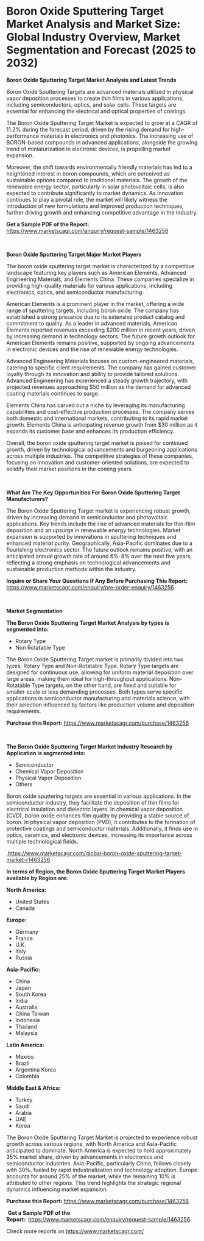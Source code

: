 <p><h1>Boron Oxide Sputtering Target Market Analysis and Market Size: Global Industry Overview, Market Segmentation and Forecast (2025 to 2032)</h1></p><p><strong>Boron Oxide Sputtering Target Market Analysis and Latest Trends</strong></p>
<p><p>Boron Oxide Sputtering Targets are advanced materials utilized in physical vapor deposition processes to create thin films in various applications, including semiconductors, optics, and solar cells. These targets are essential for enhancing the electrical and optical properties of coatings.</p><p>The Boron Oxide Sputtering Target Market is expected to grow at a CAGR of 11.2% during the forecast period, driven by the rising demand for high-performance materials in electronics and photonics. The increasing use of BORON-based compounds in advanced applications, alongside the growing trend of miniaturization in electronic devices, is propelling market expansion. </p><p>Moreover, the shift towards environmentally friendly materials has led to a heightened interest in boron compounds, which are perceived as sustainable options compared to traditional materials. The growth of the renewable energy sector, particularly in solar photovoltaic cells, is also expected to contribute significantly to market dynamics. As innovation continues to play a pivotal role, the market will likely witness the introduction of new formulations and improved production techniques, further driving growth and enhancing competitive advantage in the industry.</p></p>
<p><strong>Get a Sample PDF of the Report:&nbsp;</strong> <a href="https://www.marketscagr.com/enquiry/request-sample/1463256?utm_campaign=2208&utm_medium=2&utm_source=Github&utm_content=ia&utm_term=03022025&utm_id=boron-oxide-sputtering-target">https://www.marketscagr.com/enquiry/request-sample/1463256</a></p>
<p>&nbsp;</p>
<p><strong>Boron Oxide Sputtering Target Major Market Players</strong></p>
<p><p>The boron oxide sputtering target market is characterized by a competitive landscape featuring key players such as American Elements, Advanced Engineering Materials, and Elements China. These companies specialize in providing high-quality materials for various applications, including electronics, optics, and semiconductor manufacturing.</p><p>American Elements is a prominent player in the market, offering a wide range of sputtering targets, including boron oxide. The company has established a strong presence due to its extensive product catalog and commitment to quality. As a leader in advanced materials, American Elements reported revenues exceeding $200 million in recent years, driven by increasing demand in technology sectors. The future growth outlook for American Elements remains positive, supported by ongoing advancements in electronic devices and the rise of renewable energy technologies.</p><p>Advanced Engineering Materials focuses on custom-engineered materials, catering to specific client requirements. The company has gained customer loyalty through its innovation and ability to provide tailored solutions. Advanced Engineering has experienced a steady growth trajectory, with projected revenues approaching $50 million as the demand for advanced coating materials continues to surge.</p><p>Elements China has carved out a niche by leveraging its manufacturing capabilities and cost-effective production processes. The company serves both domestic and international markets, contributing to its rapid market growth. Elements China is anticipating revenue growth from $30 million as it expands its customer base and enhances its production efficiency.</p><p>Overall, the boron oxide sputtering target market is poised for continued growth, driven by technological advancements and burgeoning applications across multiple industries. The competitive strategies of these companies, focusing on innovation and customer-oriented solutions, are expected to solidify their market positions in the coming years.</p></p>
<p>&nbsp;</p>
<p><strong>What Are The Key Opportunities For Boron Oxide Sputtering Target Manufacturers?</strong></p>
<p><p>The Boron Oxide Sputtering Target market is experiencing robust growth, driven by increasing demand in semiconductor and photovoltaic applications. Key trends include the rise of advanced materials for thin-film deposition and an upsurge in renewable energy technologies. Market expansion is supported by innovations in sputtering techniques and enhanced material purity. Geographically, Asia-Pacific dominates due to a flourishing electronics sector. The future outlook remains positive, with an anticipated annual growth rate of around 6%-8% over the next five years, reflecting a strong emphasis on technological advancements and sustainable production methods within the industry.</p></p>
<p><strong>Inquire or Share Your Questions If Any Before Purchasing This Report:</strong> <a href="https://www.marketscagr.com/enquiry/pre-order-enquiry/1463256?utm_campaign=2208&utm_medium=2&utm_source=Github&utm_content=ia&utm_term=03022025&utm_id=boron-oxide-sputtering-target">https://www.marketscagr.com/enquiry/pre-order-enquiry/1463256</a></p>
<p>&nbsp;</p>
<p><strong>Market Segmentation</strong></p>
<p><strong>The Boron Oxide Sputtering Target Market Analysis by types is segmented into:</strong></p>
<p><ul><li>Rotary Type</li><li>Non Rotatable Type</li></ul></p>
<p><p>The Boron Oxide Sputtering Target market is primarily divided into two types: Rotary Type and Non-Rotatable Type. Rotary Type targets are designed for continuous use, allowing for uniform material deposition over large areas, making them ideal for high-throughput applications. Non-Rotatable Type targets, on the other hand, are fixed and suitable for smaller-scale or less demanding processes. Both types serve specific applications in semiconductor manufacturing and materials science, with their selection influenced by factors like production volume and deposition requirements.</p></p>
<p><strong>Purchase this Report:&nbsp;</strong><a href="https://www.marketscagr.com/purchase/1463256?utm_campaign=2208&utm_medium=2&utm_source=Github&utm_content=ia&utm_term=03022025&utm_id=boron-oxide-sputtering-target">https://www.marketscagr.com/purchase/1463256</a></p>
<p>&nbsp;</p>
<p><strong>The Boron Oxide Sputtering Target Market Industry Research by Application is segmented into:</strong></p>
<p><ul><li>Semiconductor</li><li>Chemical Vapor Deposition</li><li>Physical Vapor Deposition</li><li>Others</li></ul></p>
<p><p>Boron oxide sputtering targets are essential in various applications. In the semiconductor industry, they facilitate the deposition of thin films for electrical insulation and dielectric layers. In chemical vapor deposition (CVD), boron oxide enhances film quality by providing a stable source of boron. In physical vapor deposition (PVD), it contributes to the formation of protective coatings and semiconductor materials. Additionally, it finds use in optics, ceramics, and electronic devices, increasing its importance across multiple technological fields.</p></p>
<p><a href="https://www.marketscagr.com/global-boron-oxide-sputtering-target-market-r1463256?utm_campaign=2208&utm_medium=2&utm_source=Github&utm_content=ia&utm_term=03022025&utm_id=boron-oxide-sputtering-target">&nbsp;https://www.marketscagr.com/global-boron-oxide-sputtering-target-market-r1463256</a></p>
<p><strong>In terms of Region, the Boron Oxide Sputtering Target Market Players available by Region are:</strong></p>
<p>
    <p> <strong> North America: </strong>
        <ul>
            <li>United States</li>
            <li>Canada</li>
        </ul>
        </p> 
    <p> <strong> Europe: </strong>
        <ul>
            <li>Germany</li>
            <li>France</li>
            <li>U.K.</li>
            <li>Italy</li>
            <li>Russia</li>
        </ul>
        </p> 
    <p> <strong> Asia-Pacific: </strong>
        <ul>
            <li>China</li>
            <li>Japan</li>
            <li>South Korea</li>
            <li>India</li>
            <li>Australia</li>
            <li>China Taiwan</li>
            <li>Indonesia</li>
            <li>Thailand</li>
            <li>Malaysia</li>
        </ul>
        </p> 
    <p> <strong> Latin America: </strong>
        <ul>
            <li>Mexico</li>
            <li>Brazil</li>
            <li>Argentina Korea</li>
            <li>Colombia</li>
        </ul>
        </p> 
    <p> <strong> Middle East & Africa: </strong>
        <ul>
            <li>Turkey</li>
            <li>Saudi</li>
            <li>Arabia</li>
            <li>UAE</li>
            <li>Korea</li>
        </ul>
    </p>
    </p>
<p><p>The Boron Oxide Sputtering Target Market is projected to experience robust growth across various regions, with North America and Asia-Pacific anticipated to dominate. North America is expected to hold approximately 35% market share, driven by advancements in electronics and semiconductor industries. Asia-Pacific, particularly China, follows closely with 30%, fueled by rapid industrialization and technology adoption. Europe accounts for around 25% of the market, while the remaining 10% is attributed to other regions. This trend highlights the strategic regional dynamics influencing market expansion.</p></p>
<p><strong>Purchase this Report: </strong><a href="https://www.marketscagr.com/purchase/1463256?utm_campaign=2208&utm_medium=2&utm_source=Github&utm_content=ia&utm_term=03022025&utm_id=boron-oxide-sputtering-target">https://www.marketscagr.com/purchase/1463256</a></p>
<p>&nbsp;<strong>Get a Sample PDF of the Report:&nbsp;&nbsp;</strong><a href="https://www.marketscagr.com/enquiry/request-sample/1463256?utm_campaign=2208&utm_medium=2&utm_source=Github&utm_content=ia&utm_term=03022025&utm_id=boron-oxide-sputtering-target">https://www.marketscagr.com/enquiry/request-sample/1463256</a></p>
<p><strong></strong></p>
<p>Check more reports on <a href="https://www.marketscagr.com/?utm_campaign=2208&utm_medium=2&utm_source=Github&utm_content=ia&utm_term=03022025&utm_id=boron-oxide-sputtering-target">https://www.marketscagr.com/</a></p>